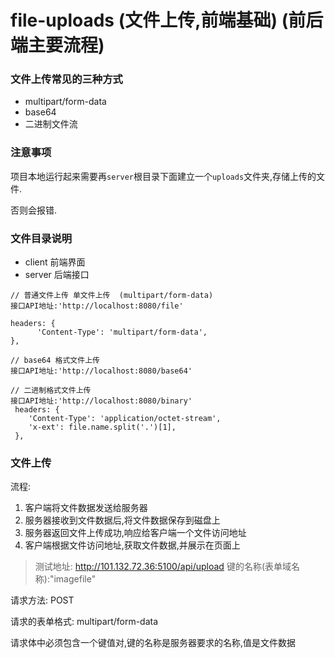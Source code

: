 # file-uploads (文件上传,前端基础) (前后端主要流程)

### 文件上传常见的三种方式

- multipart/form-data
- base64
- 二进制文件流

### 注意事项

项目本地运行起来需要再`server`根目录下面建立一个`uploads`文件夹,存储上传的文件.

否则会报错.

### 文件目录说明

- client 前端界面
- server 后端接口

```
// 普通文件上传 单文件上传  (multipart/form-data)
接口API地址:'http://localhost:8080/file'

headers: {
      'Content-Type': 'multipart/form-data',
},
```

```
// base64 格式文件上传
接口API地址:'http://localhost:8080/base64'

```

```
// 二进制格式文件上传
接口API地址:'http://localhost:8080/binary'
 headers: {
    'Content-Type': 'application/octet-stream',
    'x-ext': file.name.split('.')[1],
 },
```

### 文件上传

流程:

1. 客户端将文件数据发送给服务器
2. 服务器接收到文件数据后,将文件数据保存到磁盘上
3. 服务器返回文件上传成功,响应给客户端一个文件访问地址
4. 客户端根据文件访问地址,获取文件数据,并展示在页面上

> 测试地址: http://101.132.72.36:5100/api/upload
> 键的名称(表单域名称):"imagefile"

请求方法: POST

请求的表单格式: multipart/form-data

请求体中必须包含一个键值对,键的名称是服务器要求的名称,值是文件数据
